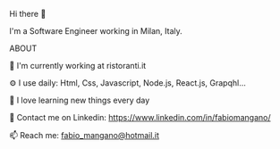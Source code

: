 Hi there 👋

I'm a Software Engineer working in Milan, Italy.  


ABOUT 

🏢 I'm currently working at ristoranti.it  

⚙️ I use daily: Html, Css, Javascript, Node.js, React.js, Grapqhl...  

🌱 I love learning new things every day  

💬 Contact me on Linkedin: https://www.linkedin.com/in/fabiomangano/   

📫 Reach me: fabio_mangano@hotmail.it  




